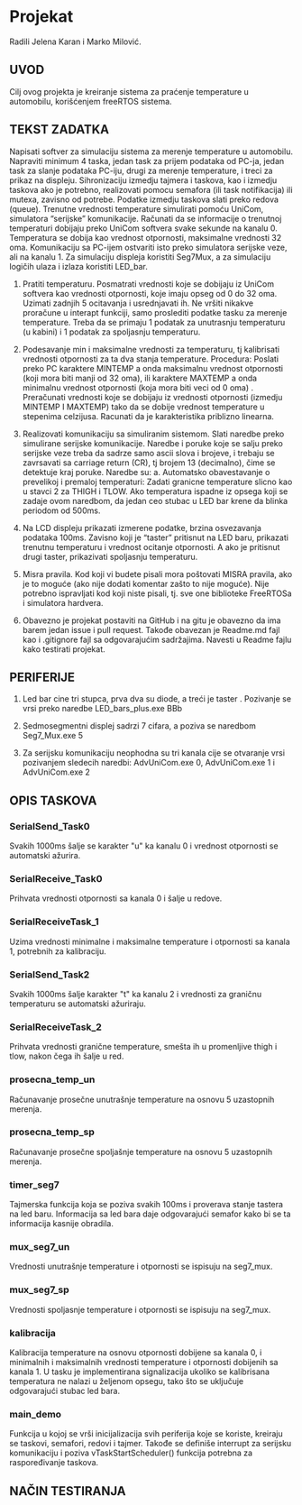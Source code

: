 # Projekat
Radili Jelena Karan i Marko Milović. 

## UVOD

Cilj ovog projekta je kreiranje sistema za praćenje temperature u automobilu, korišćenjem freeRTOS sistema.

## TEKST ZADATKA

Napisati softver za simulaciju sistema za merenje temperature u automobilu. Napraviti minimum 4 taska, jedan task za prijem podataka od PC-ja, jedan task za slanje podataka PC-iju, drugi za merenje temperature, i treci za prikaz na displeju. Sihronizaciju izmedju tajmera i taskova, kao i izmedju taskova ako je potrebno, realizovati pomocu semafora (ili task notifikacija) ili mutexa, zavisno od potrebe. Podatke izmedju taskova slati preko redova (queue).
Trenutne vrednosti temperature simulirati pomoću UniCom, simulatora “serijske” komunikacije. Računati da se informacije o trenutnoj temperaturi dobijaju preko UniCom softvera svake sekunde na kanalu 0. Temperatura se dobija kao vrednost otpornosti, maksimalne vrednosti 32 oma. Komunikaciju sa PC-ijem ostvariti isto preko simulatora serijske veze, ali na kanalu 1. Za simulaciju displeja koristiti Seg7Mux, a za simulaciju logičih ulaza i izlaza koristiti LED_bar.

1.	Pratiti temperaturu. Posmatrati  vrednosti koje se dobijaju iz UniCom softvera  kao vrednosti otpornosti, koje imaju opseg od 0 do 32 oma. Uzimati zadnjih 5 ocitavanja i usrednjavati ih. Ne vršiti nikakve proračune u interapt funkciji, samo proslediti podatke tasku za merenje temperature. Treba da se primaju 1 podatak za unutrasnju temperaturu (u kabini) i 1 podatak za spoljasnju temperaturu.
2.	Podesavanje min i maksimalne vrednosti za temperaturu, tj kalibrisati vrednosti otpornosti za ta dva stanja temperature. Procedura: Poslati preko PC karaktere  MINTEMP  a onda maksimalnu vrednost otpornosti (koji mora biti manji od 32 oma), ili karaktere MAXTEMP a onda minimalnu vrednost otpornosti (koja mora biti veci od 0 oma) .  Preračunati vrednosti koje se dobijaju iz vrednosti otpornosti (izmedju MINTEMP I MAXTEMP) tako da se dobije vrednost temperature u stepenima celzijusa. Racunati da je karakteristika priblizno linearna.

3.	Realizovati komunikaciju sa simuliranim sistemom. Slati naredbe preko simulirane serijske komunikacije. Naredbe i poruke koje se salju  preko serijske veze treba da sadrze samo ascii slova i brojeve, i trebaju se zavrsavati sa carriage return (CR),  tj brojem 13 (decimalno), čime se detektuje kraj poruke.  Naredbe su:
a. Automatsko obavestavanje o prevelikoj i premaloj temperaturi:
Zadati granicne temperature slicno kao u stavci 2 za THIGH i TLOW.
Ako temperatura ispadne iz opsega koji se zadaje ovom naredbom, da jedan ceo stubac u LED bar krene da blinka periodom od 500ms.
3. Na LCD displeju prikazati izmerene podatke, brzina osvezavanja podataka 100ms. Zavisno koji je “taster”  pritisnut na LED baru, prikazati trenutnu temperaturu i vrednost ocitanje otpornosti. A ako je pritisnut drugi taster, prikazivati spoljasnju temperaturu.

4.  Misra pravila. Kod koji vi budete pisali mora poštovati MISRA pravila, ako je to moguće (ako nije dodati komentar zašto to nije moguće). Nije potrebno ispravljati kod koji niste pisali, tj. sve one biblioteke FreeRTOSa i simulatora hardvera.

5. Obavezno je projekat postaviti na GitHub i na gitu je obavezno da ima barem jedan issue i pull request. Takođe obavezan je Readme.md fajl kao i .gitignore fajl sa odgovarajućim sadržajima. Navesti u Readme fajlu kako testirati projekat.

## PERIFERIJE

1. Led bar cine tri stupca, prva dva su diode, a treći je taster . Pozivanje se vrsi preko naredbe LED_bars_plus.exe BBb

2. Sedmosegmentni displej sadrzi 7 cifara, a poziva se naredbom Seg7_Mux.exe 5

3. Za serijsku komunikaciju neophodna su tri kanala cije se otvaranje vrsi pozivanjem sledecih naredbi: AdvUniCom.exe 0, AdvUniCom.exe 1 i AdvUniCom.exe 2

## OPIS TASKOVA

### SerialSend_Task0

Svakih 1000ms šalje se karakter "u" ka kanalu 0 i vrednost otpornosti se automatski ažurira.

### SerialReceive_Task0

Prihvata vrednosti otpornosti sa kanala 0 i šalje u redove.

### SerialReceiveTask_1

Uzima vrednosti minimalne i maksimalne temperature i otpornosti sa kanala 1, potrebnih za kalibraciju. 

### SerialSend_Task2

Svakih 1000ms šalje karakter "t" ka kanalu 2 i vrednosti za graničnu temperaturu se automatski ažuriraju.

### SerialReceiveTask_2

Prihvata vrednosti granične temperature, smešta ih u promenljive thigh i tlow, nakon čega ih šalje u red.

### prosecna_temp_un

Računavanje prosečne unutrašnje temperature na osnovu 5 uzastopnih merenja.

### prosecna_temp_sp

Računavanje prosečne spoljašnje temperature na osnovu 5 uzastopnih merenja.

### timer_seg7

Tajmerska funkcija koja se poziva svakih 100ms i proverava stanje tastera na led baru. Informacija sa led bara daje odgovarajući semafor kako bi se ta informacija kasnije obradila.

### mux_seg7_un

Vrednosti unutrašnje temperature i otpornosti se ispisuju na seg7_mux.

### mux_seg7_sp

Vrednosti spoljasnje temperature i otpornosti se ispisuju na seg7_mux.

### kalibracija

Kalibracija temperature na osnovu otpornosti dobijene sa kanala 0, i minimalnih i maksimalnih vrednosti temperature i otpornosti dobijenih sa kanala 1. U tasku je implementirana signalizacija ukoliko se kalibrisana temperatura ne nalazi u željenom opsegu, tako što se uključuje odgovarajući stubac led bara.

### main_demo

Funkcija u kojoj se vrši inicijalizacija svih periferija koje se koriste, kreiraju se taskovi, semafori, redovi i tajmer. Takođe se definiše interrupt za serijsku komunikaciju i poziva vTaskStartScheduler() funkcija potrebna za raspoređivanje taskova.

## NAČIN TESTIRANJA




